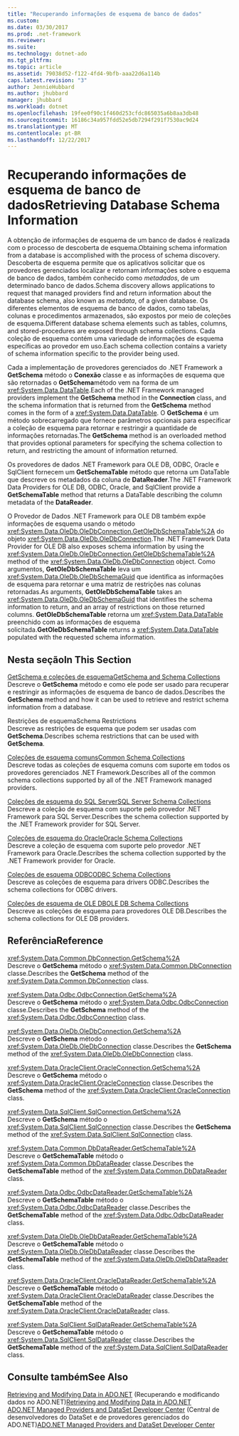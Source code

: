 ```yaml
---
title: "Recuperando informações de esquema de banco de dados"
ms.custom: 
ms.date: 03/30/2017
ms.prod: .net-framework
ms.reviewer: 
ms.suite: 
ms.technology: dotnet-ado
ms.tgt_pltfrm: 
ms.topic: article
ms.assetid: 79038d52-f122-4fd4-9bfb-aaa22d6a114b
caps.latest.revision: "3"
author: JennieHubbard
ms.author: jhubbard
manager: jhubbard
ms.workload: dotnet
ms.openlocfilehash: 19fee0f90c1f460d253cfdc865035a6b8aa3db48
ms.sourcegitcommit: 16186c34a957fdd52e5db7294f291f7530ac9d24
ms.translationtype: MT
ms.contentlocale: pt-BR
ms.lasthandoff: 12/22/2017
---
```

# <a name="retrieving-database-schema-information"></a><span data-ttu-id="0b0d4-102">Recuperando informações de esquema de banco de dados</span><span class="sxs-lookup"><span data-stu-id="0b0d4-102">Retrieving Database Schema Information</span></span>
<span data-ttu-id="0b0d4-103">A obtenção de informações de esquema de um banco de dados é realizada com o processo de descoberta de esquema.</span><span class="sxs-lookup"><span data-stu-id="0b0d4-103">Obtaining schema information from a database is accomplished with the process of schema discovery.</span></span> <span data-ttu-id="0b0d4-104">Descoberta de esquema permite que os aplicativos solicitar que os provedores gerenciados localizar e retornam informações sobre o esquema de banco de dados, também conhecido como *metadados*, de um determinado banco de dados.</span><span class="sxs-lookup"><span data-stu-id="0b0d4-104">Schema discovery allows applications to request that managed providers find and return information about the database schema, also known as *metadata*, of a given database.</span></span> <span data-ttu-id="0b0d4-105">Os diferentes elementos de esquema de banco de dados, como tabelas, colunas e procedimentos armazenados, são expostos por meio de coleções de esquema.</span><span class="sxs-lookup"><span data-stu-id="0b0d4-105">Different database schema elements such as tables, columns, and stored-procedures are exposed through schema collections.</span></span> <span data-ttu-id="0b0d4-106">Cada coleção de esquema contém uma variedade de informações de esquema específicas ao provedor em uso.</span><span class="sxs-lookup"><span data-stu-id="0b0d4-106">Each schema collection contains a variety of schema information specific to the provider being used.</span></span>  
  
 <span data-ttu-id="0b0d4-107">Cada a implementação de provedores gerenciados do .NET Framework a **GetSchema** método o **Conexão** classe e as informações de esquema que são retornadas o **GetSchema**método vem na forma de um <xref:System.Data.DataTable>.</span><span class="sxs-lookup"><span data-stu-id="0b0d4-107">Each of the .NET Framework managed providers implement the **GetSchema** method in the **Connection** class, and the schema information that is returned from the **GetSchema** method comes in the form of a <xref:System.Data.DataTable>.</span></span> <span data-ttu-id="0b0d4-108">O **GetSchema** é um método sobrecarregado que fornece parâmetros opcionais para especificar a coleção de esquema para retornar e restringir a quantidade de informações retornadas.</span><span class="sxs-lookup"><span data-stu-id="0b0d4-108">The **GetSchema** method is an overloaded method that provides optional parameters for specifying the schema collection to return, and restricting the amount of information returned.</span></span>  
  
 <span data-ttu-id="0b0d4-109">Os provedores de dados .NET Framework para OLE DB, ODBC, Oracle e SqlClient fornecem um **GetSchemaTable** método que retorna um DataTable que descreve os metadados da coluna de **DataReader**.</span><span class="sxs-lookup"><span data-stu-id="0b0d4-109">The .NET Framework Data Providers for OLE DB, ODBC, Oracle, and SqlClient provide a **GetSchemaTable** method that returns a DataTable describing the column metadata of the **DataReader**.</span></span>  
  
 <span data-ttu-id="0b0d4-110">O Provedor de Dados .NET Framework para OLE DB também expõe informações de esquema usando o método <xref:System.Data.OleDb.OleDbConnection.GetOleDbSchemaTable%2A> do objeto <xref:System.Data.OleDb.OleDbConnection>.</span><span class="sxs-lookup"><span data-stu-id="0b0d4-110">The .NET Framework Data Provider for OLE DB also exposes schema information by using the <xref:System.Data.OleDb.OleDbConnection.GetOleDbSchemaTable%2A> method of the <xref:System.Data.OleDb.OleDbConnection> object.</span></span> <span data-ttu-id="0b0d4-111">Como argumentos, **GetOleDbSchemaTable** leva um <xref:System.Data.OleDb.OleDbSchemaGuid> que identifica as informações de esquema para retornar e uma matriz de restrições nas colunas retornadas.</span><span class="sxs-lookup"><span data-stu-id="0b0d4-111">As arguments, **GetOleDbSchemaTable** takes an <xref:System.Data.OleDb.OleDbSchemaGuid> that identifies the schema information to return, and an array of restrictions on those returned columns.</span></span> <span data-ttu-id="0b0d4-112">**GetOleDbSchemaTable** retorna um <xref:System.Data.DataTable> preenchido com as informações de esquema solicitada.</span><span class="sxs-lookup"><span data-stu-id="0b0d4-112">**GetOleDbSchemaTable** returns a <xref:System.Data.DataTable> populated with the requested schema information.</span></span>  
  
## <a name="in-this-section"></a><span data-ttu-id="0b0d4-113">Nesta seção</span><span class="sxs-lookup"><span data-stu-id="0b0d4-113">In This Section</span></span>  
 [<span data-ttu-id="0b0d4-114">GetSchema e coleções de esquema</span><span class="sxs-lookup"><span data-stu-id="0b0d4-114">GetSchema and Schema Collections</span></span>](../../../../docs/framework/data/adonet/getschema-and-schema-collections.md)  
 <span data-ttu-id="0b0d4-115">Descreve o **GetSchema** método e como ele pode ser usado para recuperar e restringir as informações de esquema de banco de dados.</span><span class="sxs-lookup"><span data-stu-id="0b0d4-115">Describes the **GetSchema** method and how it can be used to retrieve and restrict schema information from a database.</span></span>  
  
 <span data-ttu-id="0b0d4-116">Restrições de esquema</span><span class="sxs-lookup"><span data-stu-id="0b0d4-116">Schema Restrictions</span></span>  
 <span data-ttu-id="0b0d4-117">Descreve as restrições de esquema que podem ser usadas com **GetSchema**.</span><span class="sxs-lookup"><span data-stu-id="0b0d4-117">Describes schema restrictions that can be used with **GetSchema**.</span></span>  
  
 [<span data-ttu-id="0b0d4-118">Coleções de esquema comuns</span><span class="sxs-lookup"><span data-stu-id="0b0d4-118">Common Schema Collections</span></span>](../../../../docs/framework/data/adonet/common-schema-collections.md)  
 <span data-ttu-id="0b0d4-119">Descreve todas as coleções de esquema comuns com suporte em todos os provedores gerenciados .NET Framework.</span><span class="sxs-lookup"><span data-stu-id="0b0d4-119">Describes all of the common schema collections supported by all of the .NET Framework managed providers.</span></span>  
  
 [<span data-ttu-id="0b0d4-120">Coleções de esquema do SQL Server</span><span class="sxs-lookup"><span data-stu-id="0b0d4-120">SQL Server Schema Collections</span></span>](../../../../docs/framework/data/adonet/sql-server-schema-collections.md)  
 <span data-ttu-id="0b0d4-121">Descreve a coleção de esquema com suporte pelo provedor .NET Framework para SQL Server.</span><span class="sxs-lookup"><span data-stu-id="0b0d4-121">Describes the schema collection supported by the .NET Framework provider for SQL Server.</span></span>  
  
 [<span data-ttu-id="0b0d4-122">Coleções de esquema do Oracle</span><span class="sxs-lookup"><span data-stu-id="0b0d4-122">Oracle Schema Collections</span></span>](../../../../docs/framework/data/adonet/oracle-schema-collections.md)  
 <span data-ttu-id="0b0d4-123">Descreve a coleção de esquema com suporte pelo provedor .NET Framework para Oracle.</span><span class="sxs-lookup"><span data-stu-id="0b0d4-123">Describes the schema collection supported by the .NET Framework provider for Oracle.</span></span>  
  
 [<span data-ttu-id="0b0d4-124">Coleções de esquema ODBC</span><span class="sxs-lookup"><span data-stu-id="0b0d4-124">ODBC Schema Collections</span></span>](../../../../docs/framework/data/adonet/odbc-schema-collections.md)  
 <span data-ttu-id="0b0d4-125">Descreve as coleções de esquema para drivers ODBC.</span><span class="sxs-lookup"><span data-stu-id="0b0d4-125">Describes the schema collections for ODBC drivers.</span></span>  
  
 [<span data-ttu-id="0b0d4-126">Coleções de esquema de OLE DB</span><span class="sxs-lookup"><span data-stu-id="0b0d4-126">OLE DB Schema Collections</span></span>](../../../../docs/framework/data/adonet/ole-db-schema-collections.md)  
 <span data-ttu-id="0b0d4-127">Descreve as coleções de esquema para provedores OLE DB.</span><span class="sxs-lookup"><span data-stu-id="0b0d4-127">Describes the schema collections for OLE DB providers.</span></span>  
  
## <a name="reference"></a><span data-ttu-id="0b0d4-128">Referência</span><span class="sxs-lookup"><span data-stu-id="0b0d4-128">Reference</span></span>  
 <xref:System.Data.Common.DbConnection.GetSchema%2A>  
 <span data-ttu-id="0b0d4-129">Descreve o **GetSchema** método o <xref:System.Data.Common.DbConnection> classe.</span><span class="sxs-lookup"><span data-stu-id="0b0d4-129">Describes the **GetSchema** method of the <xref:System.Data.Common.DbConnection> class.</span></span>  
  
 <xref:System.Data.Odbc.OdbcConnection.GetSchema%2A>  
 <span data-ttu-id="0b0d4-130">Descreve o **GetSchema** método o <xref:System.Data.Odbc.OdbcConnection> classe.</span><span class="sxs-lookup"><span data-stu-id="0b0d4-130">Describes the **GetSchema** method of the <xref:System.Data.Odbc.OdbcConnection> class.</span></span>  
  
 <xref:System.Data.OleDb.OleDbConnection.GetSchema%2A>  
 <span data-ttu-id="0b0d4-131">Descreve o **GetSchema** método o <xref:System.Data.OleDb.OleDbConnection> classe.</span><span class="sxs-lookup"><span data-stu-id="0b0d4-131">Describes the **GetSchema** method of the <xref:System.Data.OleDb.OleDbConnection> class.</span></span>  
  
 <xref:System.Data.OracleClient.OracleConnection.GetSchema%2A>  
 <span data-ttu-id="0b0d4-132">Descreve o **GetSchema** método o <xref:System.Data.OracleClient.OracleConnection> classe.</span><span class="sxs-lookup"><span data-stu-id="0b0d4-132">Describes the **GetSchema** method of the <xref:System.Data.OracleClient.OracleConnection> class.</span></span>  
  
 <xref:System.Data.SqlClient.SqlConnection.GetSchema%2A>  
 <span data-ttu-id="0b0d4-133">Descreve o **GetSchema** método o <xref:System.Data.SqlClient.SqlConnection> classe.</span><span class="sxs-lookup"><span data-stu-id="0b0d4-133">Describes the **GetSchema** method of the <xref:System.Data.SqlClient.SqlConnection> class.</span></span>  
  
 <xref:System.Data.Common.DbDataReader.GetSchemaTable%2A>  
 <span data-ttu-id="0b0d4-134">Descreve o **GetSchemaTable** método o <xref:System.Data.Common.DbDataReader> classe.</span><span class="sxs-lookup"><span data-stu-id="0b0d4-134">Describes the **GetSchemaTable** method of the <xref:System.Data.Common.DbDataReader> class.</span></span>  
  
 <xref:System.Data.Odbc.OdbcDataReader.GetSchemaTable%2A>  
 <span data-ttu-id="0b0d4-135">Descreve o **GetSchemaTable** método o <xref:System.Data.Odbc.OdbcDataReader> classe.</span><span class="sxs-lookup"><span data-stu-id="0b0d4-135">Describes the **GetSchemaTable** method of the <xref:System.Data.Odbc.OdbcDataReader> class.</span></span>  
  
 <xref:System.Data.OleDb.OleDbDataReader.GetSchemaTable%2A>  
 <span data-ttu-id="0b0d4-136">Descreve o **GetSchemaTable** método o <xref:System.Data.OleDb.OleDbDataReader> classe.</span><span class="sxs-lookup"><span data-stu-id="0b0d4-136">Describes the **GetSchemaTable** method of the <xref:System.Data.OleDb.OleDbDataReader> class.</span></span>  
  
 <xref:System.Data.OracleClient.OracleDataReader.GetSchemaTable%2A>  
 <span data-ttu-id="0b0d4-137">Descreve o **GetSchemaTable** método o <xref:System.Data.OracleClient.OracleDataReader> classe.</span><span class="sxs-lookup"><span data-stu-id="0b0d4-137">Describes the **GetSchemaTable** method of the <xref:System.Data.OracleClient.OracleDataReader> class.</span></span>  
  
 <xref:System.Data.SqlClient.SqlDataReader.GetSchemaTable%2A>  
 <span data-ttu-id="0b0d4-138">Descreve o **GetSchemaTable** método o <xref:System.Data.SqlClient.SqlDataReader> classe.</span><span class="sxs-lookup"><span data-stu-id="0b0d4-138">Describes the **GetSchemaTable** method of the <xref:System.Data.SqlClient.SqlDataReader> class.</span></span>  
  
## <a name="see-also"></a><span data-ttu-id="0b0d4-139">Consulte também</span><span class="sxs-lookup"><span data-stu-id="0b0d4-139">See Also</span></span>  
 <span data-ttu-id="0b0d4-140">[Retrieving and Modifying Data in ADO.NET](../../../../docs/framework/data/adonet/retrieving-and-modifying-data.md) (Recuperando e modificando dados no ADO.NET)</span><span class="sxs-lookup"><span data-stu-id="0b0d4-140">[Retrieving and Modifying Data in ADO.NET](../../../../docs/framework/data/adonet/retrieving-and-modifying-data.md)</span></span>  
 <span data-ttu-id="0b0d4-141">[ADO.NET Managed Providers and DataSet Developer Center](http://go.microsoft.com/fwlink/?LinkId=217917) (Central de desenvolvedores do DataSet e de provedores gerenciados do ADO.NET)</span><span class="sxs-lookup"><span data-stu-id="0b0d4-141">[ADO.NET Managed Providers and DataSet Developer Center](http://go.microsoft.com/fwlink/?LinkId=217917)</span></span>

